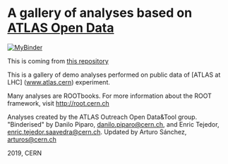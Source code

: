 # A gallery of analyses based on [ATLAS Open Data](http://opendata.atlas.cern)
[![MyBinder](https://mybinder.org/badge_logo.svg)](https://mybinder.org/v2/gh/atlas-outreach-data-tools/CERN_Summer_Student_demo_2019/)

This is coming from [this repository](https://github.com/atlas-outreach-data-tools/CERN_Summer_Student_demo_2019)

This is a gallery of demo analyses performed on public data of [ATLAS at LHC] (www.atlas.cern) experiment.

Many analyses are ROOTbooks. For more information about the ROOT framework, visit http://root.cern.ch

Analyses created by the ATLAS Outreach Open Data&Tool group.
"Binderised" by Danilo Piparo, danilo.piparo@cern.ch, and Enric Tejedor, enric.tejedor.saavedra@cern.ch. Updated by Arturo Sánchez, arturos@cern.ch

2019, CERN
